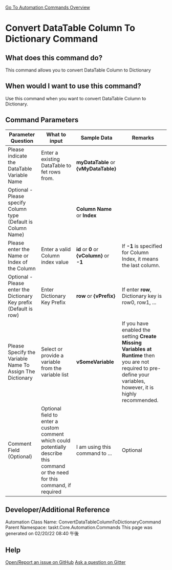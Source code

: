 <!--TITLE: Convert DataTable Column To Dictionary Command -->
<!-- SUBTITLE: a command in the DataTable Commands group. -->
[Go To Automation Commands Overview](/automation-commands.md)


# Convert DataTable Column To Dictionary Command


## What does this command do?
This command allows you to convert DataTable Column to Dictionary


## When would I want to use this command?
Use this command when you want to convert DataTable Column to Dictionary.


## Command Parameters
| Parameter Question   	| What to input  	|  Sample Data 	| Remarks  	|
| ---                    | ---               | ---           | ---       |
|Please indicate the DataTable Variable Name|Enter a existing DataTable to fet rows from.|**myDataTable** or **{vMyDataTable}**||
|Optional - Please specify Column type (Default is Column Name)||**Column Name** or **Index**||
|Please enter the Name or Index of the Column|Enter a valid Column index value|**id** or **0** or **{vColumn}** or **-1**|If **-1** is specified for Column Index, it means the last column.|
|Optional - Please enter the Dictionary Key prefix (Default is row)|Enter Dictionary Key Prefix|**row** or **{vPrefix}**|If enter **row**, Dictionary key is row0, row1, ...|
|Please Specify the Variable Name To Assign The Dictionary|Select or provide a variable from the variable list|**vSomeVariable**|If you have enabled the setting **Create Missing Variables at Runtime** then you are not required to pre-define your variables, however, it is highly recommended.|
|Comment Field (Optional)|Optional field to enter a custom comment which could potentially describe this command or the need for this command, if required|I am using this command to ...|Optional|














## Developer/Additional Reference
Automation Class Name: ConvertDataTableColumnToDictionaryCommand
Parent Namespace: taskt.Core.Automation.Commands
This page was generated on 02/20/22 08:40 午後


## Help
[Open/Report an issue on GitHub](https://github.com/saucepleez/taskt/issues/new)
[Ask a question on Gitter](https://gitter.im/taskt-rpa/Lobby)
